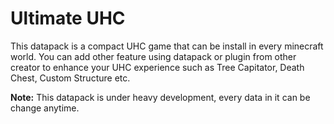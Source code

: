 # Ultimate UHC

This datapack is a compact UHC game that can be install in every minecraft world. 
You can add other feature using datapack or plugin from other creator to enhance your UHC experience such as Tree Capitator, Death Chest, Custom Structure etc. 

**Note:** This datapack is under heavy development, every data in it can be change anytime.

